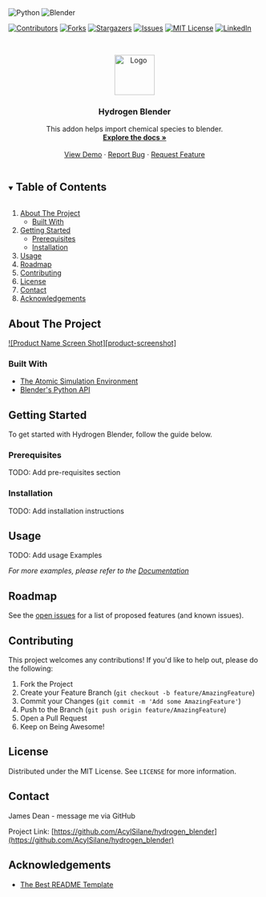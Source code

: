 <!-- PROJECT SHIELDS -->
<!--
*** I'm using markdown "reference style" links for readability.
*** Reference links are enclosed in brackets [ ] instead of parentheses ( ).
*** See the bottom of this document for the declaration of the reference variables
*** for contributors-url, forks-url, etc. This is an optional, concise syntax you may use.
*** https://www.markdownguide.org/basic-syntax/#reference-style-links
-->
<img alt="Python" src="https://img.shields.io/badge/python-%2314354C.svg?style=appveyor&logo=python&logoColor=white"/> 
<img alt="Blender" src="https://img.shields.io/badge/blender-%23F5792A.svg?style=appveyor&logo=blender&logoColor=white"/>

[![Contributors][contributors-shield]][contributors-url]
[![Forks][forks-shield]][forks-url]
[![Stargazers][stars-shield]][stars-url]
[![Issues][issues-shield]][issues-url]
[![MIT License][license-shield]][license-url]
[![LinkedIn][linkedin-shield]][linkedin-url]



<!-- PROJECT LOGO -->
<br />
<p align="center">
  <a href="https://github.com/AcylSilane/hydrogen_blender">
    <img src="images/logo.png" alt="Logo" width="80" height="80">
  </a>

  <h3 align="center">Hydrogen Blender</h3>

  <p align="center">
    This addon helps import chemical species to blender. 
    <br />
    <a href="https://github.com/AcylSilane/hydrogen_blender"><strong>Explore the docs »</strong></a>
    <br />
    <br />
    <a href="https://github.com/AcylSilane/hydrogen_blender">View Demo</a>
    ·
    <a href="https://github.com/AcylSilane/hydrogen_blender/issues">Report Bug</a>
    ·
    <a href="https://github.com/AcylSilane/hydrogen_blender/issues">Request Feature</a>
  </p>
</p>



<!-- TABLE OF CONTENTS -->
<details open="open">
  <summary><h2 style="display: inline-block">Table of Contents</h2></summary>
  <ol>
    <li>
      <a href="#about-the-project">About The Project</a>
      <ul>
        <li><a href="#built-with">Built With</a></li>
      </ul>
    </li>
    <li>
      <a href="#getting-started">Getting Started</a>
      <ul>
        <li><a href="#prerequisites">Prerequisites</a></li>
        <li><a href="#installation">Installation</a></li>
      </ul>
    </li>
    <li><a href="#usage">Usage</a></li>
    <li><a href="#roadmap">Roadmap</a></li>
    <li><a href="#contributing">Contributing</a></li>
    <li><a href="#license">License</a></li>
    <li><a href="#contact">Contact</a></li>
    <li><a href="#acknowledgements">Acknowledgements</a></li>
  </ol>
</details>



<!-- ABOUT THE PROJECT -->
## About The Project
<!-- TODO: Update with an actual screenshot-->
[![Product Name Screen Shot][product-screenshot]](https://example.com)

### Built With

* [The Atomic Simulation Environment](https://wiki.fysik.dtu.dk/ase/)
* [Blender's Python API](https://docs.blender.org/api/current/index.html#)


<!-- GETTING STARTED -->
## Getting Started

To get started with Hydrogen Blender, follow the guide below.

### Prerequisites

TODO: Add pre-requisites section

### Installation

TODO: Add installation instructions



<!-- USAGE EXAMPLES -->
## Usage

TODO: Add usage Examples

<!-- TODO: Add documentation -->
_For more examples, please refer to the [Documentation](https://example.com)_



<!-- ROADMAP -->
## Roadmap

See the [open issues](https://github.com/AcylSilane/hydrogen_blender/issues) for a list of proposed features (and known issues).



<!-- CONTRIBUTING -->
## Contributing

This project welcomes any contributions! If you'd like to help out, please do the following:

1. Fork the Project
2. Create your Feature Branch (`git checkout -b feature/AmazingFeature`)
3. Commit your Changes (`git commit -m 'Add some AmazingFeature'`)
4. Push to the Branch (`git push origin feature/AmazingFeature`)
5. Open a Pull Request
6. Keep on Being Awesome!


<!-- LICENSE -->
## License

Distributed under the MIT License. See `LICENSE` for more information.



<!-- CONTACT -->
## Contact

James Dean - message me via GitHub

Project Link: [https://github.com/AcylSilane/hydrogen_blender](https://github.com/AcylSilane/hydrogen_blender)



<!-- ACKNOWLEDGEMENTS -->
## Acknowledgements

* [The Best README Template](https://github.com/othneildrew/Best-README-Template)


<!-- MARKDOWN LINKS & IMAGES -->
<!-- https://www.markdownguide.org/basic-syntax/#reference-style-links -->
[contributors-shield]: https://img.shields.io/github/contributors/AcylSilane/hydrogen_blender.svg?style=appveyor
[contributors-url]: https://github.com/AcylSilane/hydrogen_blender/graphs/contributors
[forks-shield]: https://img.shields.io/github/forks/AcylSilane/hydrogen_blender.svg?style=appveyor
[forks-url]: https://github.com/AcylSilane/hydrogen_blender/network/members
[stars-shield]: https://img.shields.io/github/stars/AcylSilane/hydrogen_blender.svg?style=appveyor
[stars-url]: https://github.com/AcylSilane/hydrogen_blender/stargazers
[issues-shield]: https://img.shields.io/github/issues/AcylSilane/hydrogen_blender.svg?style=appveyor
[issues-url]: https://github.com/AcylSilane/hydrogen_blender/issues
[license-shield]: https://img.shields.io/github/license/AcylSilane/hydrogen_blender.svg?style=appveyor
[license-url]: https://github.com/AcylSilane/hydrogen_blender/blob/master/LICENSE.txt
[linkedin-shield]: https://img.shields.io/badge/-LinkedIn-black.svg?style=appveyor&logo=linkedin&colorB=555
[linkedin-url]: https://linkedin.com/in/DeanJamesR
